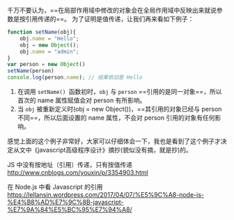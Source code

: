 千万不要认为，==在局部作用域中修改的对象会在全局作用域中反映出来就说参数是按引用传递的==。
为了证明是值传递，让我们再来看如下例子：
```js
function setName(obj){
    obj.name = "Hello";
    obj = new Object();
    obj.name = "admin";
}
var person = new Object()
setName(person)
console.log(person.name); // 结果依旧是 Hello

```
1. 在调用 `setName() `函数初时，`obj` 与 `person` ==引用的是同一对象==，所以首次的 name 属性赋值会对 person 有所影响。
2. 当 `obj` 被重新定义时(obj = new Object())，==其引用的对象已经与 person 不同==，所以后面设置的 name 属性，不会对 person 引用的对象有任何影响。

感觉上面的这个例子非常好，大家可以仔细体会一下，我也是看到了这个例子才决定从文中《javascript高级程序设计》摘抄(貌似没有摘，就是抄)的。

JS 中没有按地址（引用）传递，只有按值传递
http://www.cnblogs.com/youxin/p/3354903.html

在 Node.js 中看 Javascript 的引用
https://lellansin.wordpress.com/2017/04/07/%E5%9C%A8-node-js-%E4%B8%AD%E7%9C%8B-javascript-%E7%9A%84%E5%BC%95%E7%94%A8/